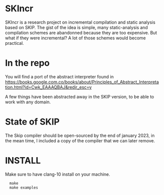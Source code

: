 # SKIncr

SKIncr is a research project on incremental compilation and static analysis based on SKIP.
The gist of the idea is simple, many static-analysis and compilation schemes are abandonned because they are too expensive.
But what if they were incremental? A lot of those schemes would become practical.

# In the repo

You will find a port of the abstract interpreter found in https://books.google.com.co/books/about/Principles_of_Abstract_Interpretation.html?id=Cwk_EAAAQBAJ&redir_esc=y

A few things have been abstracted away in the SKIP version, to be able to work with any domain.

# State of SKIP

The Skip compiler should be open-sourced by the end of january 2023, in the mean time, I included a copy of the compiler that we can later remove.

# INSTALL

Make sure to have clang-10 install on your machine.
```
  make
  make examples
```
